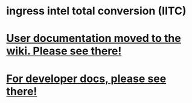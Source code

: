 ingress intel total conversion (IITC)
=====================================

# [User documentation moved to the wiki. Please see there!](https://github.com/breunigs/ingress-intel-total-conversion/wiki/IITC-Mobile)

# [For developer docs, please see there!](https://github.com/breunigs/ingress-intel-total-conversion/blob/gh-pages/mobile/HACKING.md)
